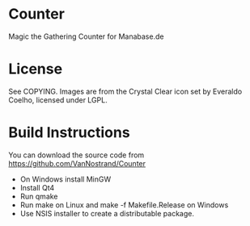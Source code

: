 Counter
=======

Magic the Gathering Counter for Manabase.de


License
=======
See COPYING.
Images are from the Crystal Clear icon set by Everaldo Coelho, licensed under LGPL.


Build Instructions
==================
You can download the source code from https://github.com/VanNostrand/Counter

* On Windows install MinGW
* Install Qt4
* Run qmake
* Run make on Linux and make -f Makefile.Release on Windows
* Use NSIS installer to create a distributable package.